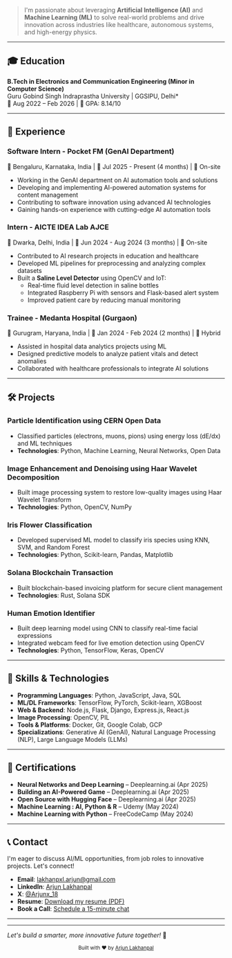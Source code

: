 > I'm passionate about leveraging **Artificial Intelligence (AI)** and **Machine Learning (ML)** to solve real-world problems and drive innovation across industries like healthcare, autonomous systems, and high-energy physics.

---

## 🎓 Education

**B.Tech in Electronics and Communication Engineering (Minor in Computer Science)**  
Guru Gobind Singh Indraprastha University | GGSIPU, Delhi*  
📅 Aug 2022 – Feb 2026 | 🎯 GPA: 8.14/10

---

## 💼 Experience

### Software Intern - Pocket FM (GenAI Department)
📍 Bengaluru, Karnataka, India | 📅 Jul 2025 - Present (4 months) | 🏢 On-site

- Working in the GenAI department on AI automation tools and solutions
- Developing and implementing AI-powered automation systems for content management
- Contributing to software innovation using advanced AI technologies
- Gaining hands-on experience with cutting-edge AI automation tools

### Intern - AICTE IDEA Lab AJCE
📍 Dwarka, Delhi, India | 📅 Jun 2024 - Aug 2024 (3 months) | 🏢 On-site

- Contributed to AI research projects in education and healthcare
- Developed ML pipelines for preprocessing and analyzing complex datasets
- Built a **Saline Level Detector** using OpenCV and IoT:
  - Real-time fluid level detection in saline bottles
  - Integrated Raspberry Pi with sensors and Flask-based alert system
  - Improved patient care by reducing manual monitoring

### Trainee - Medanta Hospital (Gurgaon)
📍 Gurugram, Haryana, India | 📅 Jan 2024 - Feb 2024 (2 months) | 🔄 Hybrid

- Assisted in hospital data analytics projects using ML
- Designed predictive models to analyze patient vitals and detect anomalies
- Collaborated with healthcare professionals to integrate AI solutions

---

## 🛠️ Projects

### Particle Identification using CERN Open Data
- Classified particles (electrons, muons, pions) using energy loss (dE/dx) and ML techniques
- **Technologies**: Python, Machine Learning, Neural Networks, Open Data

### Image Enhancement and Denoising using Haar Wavelet Decomposition
- Built image processing system to restore low-quality images using Haar Wavelet Transform
- **Technologies**: Python, OpenCV, NumPy

### Iris Flower Classification
- Developed supervised ML model to classify iris species using KNN, SVM, and Random Forest
- **Technologies**: Python, Scikit-learn, Pandas, Matplotlib

### Solana Blockchain Transaction
- Built blockchain-based invoicing platform for secure client management
- **Technologies**: Rust, Solana SDK

### Human Emotion Identifier
- Built deep learning model using CNN to classify real-time facial expressions
- Integrated webcam feed for live emotion detection using OpenCV
- **Technologies**: Python, TensorFlow, Keras, OpenCV

---

## 🧠 Skills & Technologies

- **Programming Languages**: Python, JavaScript, Java, SQL
- **ML/DL Frameworks**: TensorFlow, PyTorch, Scikit-learn, XGBoost
- **Web & Backend**: Node.js, Flask, Django, Express.js, React.js
- **Image Processing**: OpenCV, PIL
- **Tools & Platforms**: Docker, Git, Google Colab, GCP
- **Specializations**: Generative AI (GenAI), Natural Language Processing (NLP), Large Language Models (LLMs)

---

## 🏅 Certifications

- **Neural Networks and Deep Learning** – Deeplearning.ai (Apr 2025)
- **Building an AI-Powered Game** – Deeplearning.ai (Apr 2025)
- **Open Source with Hugging Face** – Deeplearning.ai (Apr 2025)
- **Machine Learning : AI, Python & R** – Udemy (May 2024)
- **Machine Learning with Python** – FreeCodeCamp (May 2024)

---

## 📞 Contact

I'm eager to discuss AI/ML opportunities, from job roles to innovative projects. Let's connect!

- **Email**: [lakhanpxl.arjun@gmail.com](mailto:lakhanpxl.arjun@gmail.com)
- **LinkedIn**: [Arjun Lakhanpal](https://www.linkedin.com/in/arjunlakhanpal)
- **X**: [@Arjunx_18](https://x.com/Arjunx_18)
- **Resume**: [Download my resume (PDF)](assets/resume.pdf)
- **Book a Call**: [Schedule a 15-minute chat](https://calendly.com/lakhanpxl-arjun)

---

---

*Let's build a smarter, more innovative future together!* 🚀

<div align="center">
  <sub>Built with ❤️ by <a href="https://github.com/arjunlakhanpal">Arjun Lakhanpal</a></sub>
</div>

